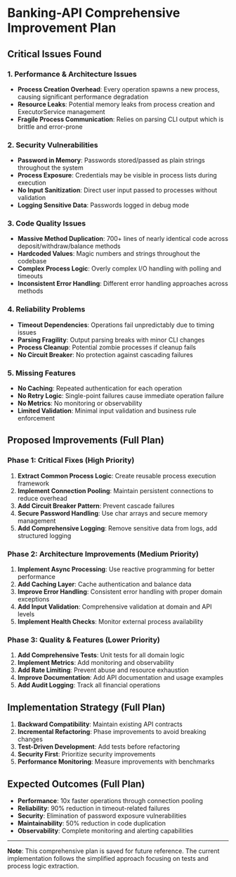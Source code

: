 # Banking-API Comprehensive Improvement Plan

## Critical Issues Found

### 1. **Performance & Architecture Issues**
- **Process Creation Overhead**: Every operation spawns a new process, causing significant performance degradation
- **Resource Leaks**: Potential memory leaks from process creation and ExecutorService management
- **Fragile Process Communication**: Relies on parsing CLI output which is brittle and error-prone

### 2. **Security Vulnerabilities**
- **Password in Memory**: Passwords stored/passed as plain strings throughout the system
- **Process Exposure**: Credentials may be visible in process lists during execution
- **No Input Sanitization**: Direct user input passed to processes without validation
- **Logging Sensitive Data**: Passwords logged in debug mode

### 3. **Code Quality Issues**
- **Massive Method Duplication**: 700+ lines of nearly identical code across deposit/withdraw/balance methods
- **Hardcoded Values**: Magic numbers and strings throughout the codebase
- **Complex Process Logic**: Overly complex I/O handling with polling and timeouts
- **Inconsistent Error Handling**: Different error handling approaches across methods

### 4. **Reliability Problems**
- **Timeout Dependencies**: Operations fail unpredictably due to timing issues
- **Parsing Fragility**: Output parsing breaks with minor CLI changes
- **Process Cleanup**: Potential zombie processes if cleanup fails
- **No Circuit Breaker**: No protection against cascading failures

### 5. **Missing Features**
- **No Caching**: Repeated authentication for each operation
- **No Retry Logic**: Single-point failures cause immediate operation failure
- **No Metrics**: No monitoring or observability
- **Limited Validation**: Minimal input validation and business rule enforcement

## Proposed Improvements (Full Plan)

### Phase 1: Critical Fixes (High Priority)
1. **Extract Common Process Logic**: Create reusable process execution framework
2. **Implement Connection Pooling**: Maintain persistent connections to reduce overhead
3. **Add Circuit Breaker Pattern**: Prevent cascade failures
4. **Secure Password Handling**: Use char arrays and secure memory management
5. **Add Comprehensive Logging**: Remove sensitive data from logs, add structured logging

### Phase 2: Architecture Improvements (Medium Priority)
1. **Implement Async Processing**: Use reactive programming for better performance
2. **Add Caching Layer**: Cache authentication and balance data
3. **Improve Error Handling**: Consistent error handling with proper domain exceptions
4. **Add Input Validation**: Comprehensive validation at domain and API levels
5. **Implement Health Checks**: Monitor external process availability

### Phase 3: Quality & Features (Lower Priority)
1. **Add Comprehensive Tests**: Unit tests for all domain logic
2. **Implement Metrics**: Add monitoring and observability
3. **Add Rate Limiting**: Prevent abuse and resource exhaustion
4. **Improve Documentation**: Add API documentation and usage examples
5. **Add Audit Logging**: Track all financial operations

## Implementation Strategy (Full Plan)

1. **Backward Compatibility**: Maintain existing API contracts
2. **Incremental Refactoring**: Phase improvements to avoid breaking changes
3. **Test-Driven Development**: Add tests before refactoring
4. **Security First**: Prioritize security improvements
5. **Performance Monitoring**: Measure improvements with benchmarks

## Expected Outcomes (Full Plan)

- **Performance**: 10x faster operations through connection pooling
- **Reliability**: 90% reduction in timeout-related failures
- **Security**: Elimination of password exposure vulnerabilities
- **Maintainability**: 50% reduction in code duplication
- **Observability**: Complete monitoring and alerting capabilities

---

**Note**: This comprehensive plan is saved for future reference. The current implementation follows the simplified approach focusing on tests and process logic extraction.